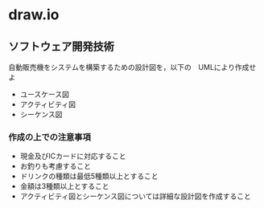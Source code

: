 # draw.io
## ソフトウェア開発技術  
自動販売機をシステムを構築するための設計図を，以下の　UMLにより作成せよ  

* ユースケース図
* アクティビティ図
* シーケンス図

### 作成の上での注意事項
* 現金及びICカードに対応すること
* お釣りも考慮すること
* ドリンクの種類は最低5種類以上とすること
* 金額は3種類以上とすること
* アクティビティ図とシーケンス図については詳細な設計図を作成すること
